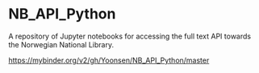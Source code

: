 # NB_API_Python

A repository of Jupyter notebooks for accessing the full text API towards the Norwegian National Library.

https://mybinder.org/v2/gh/Yoonsen/NB_API_Python/master

